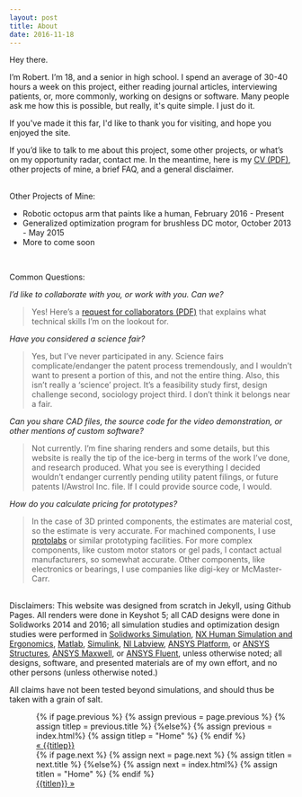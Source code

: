 ```yaml
---
layout: post
title: About
date: 2016-11-18
---
```

Hey there.

I’m Robert. I’m 18, and a senior in high school. I spend an average of 30-40 hours a week on this project, either reading journal articles, interviewing patients, or, more commonly, working on designs or software. Many people ask me how this is possible, but really, it's quite simple. I just do it. 

If you've made it this far, I'd like to thank you for visiting, and hope you enjoyed the site. 

If you’d like to talk to me about this project, some other projects, or what’s on my opportunity radar, contact me. In the meantime, here is my <a href="assets/rbmresume.pdf" target="_blank">CV (PDF)</a>, other projects of mine, a brief FAQ, and a general disclaimer.

<br>
Other Projects of Mine:

- Robotic octopus arm that paints like a human, February 2016 - Present
- Generalized optimization program for brushless DC motor, October 2013 - May 2015
- More to come soon

<br>

Common Questions:

<i>I’d like to collaborate with you, or work with you. Can we?</i>

> Yes! Here’s a <a href="/assets/RFCollab.pdf">request for collaborators (PDF)</a> that explains what technical skills I’m on the lookout for.

<i>Have you considered a science fair?</i>

> Yes, but I’ve never participated in any. Science fairs complicate/endanger the patent process tremendously, and I wouldn’t want to present a portion of this, and not the entire thing. Also, this isn’t really a ‘science’ project. It’s a feasibility study first, design challenge second, sociology project third. I don’t think it belongs near a fair. 

<i>Can you share CAD files, the source code for the video demonstration, or other mentions of custom software?</i>

> Not currently. I’m fine sharing renders and some details, but this website is really the tip of the ice-berg in terms of the work I’ve done, and research produced. What you see is everything I decided wouldn’t endanger currently pending utility patent filings, or future patents I/Awstrol Inc. file. If I could provide source code, I would. 

<i>How do you calculate pricing for prototypes?</i>

> In the case of 3D printed components, the estimates are material cost, so the estimate is very accurate. For machined components, I use <a href="https://www.protolabs.com/" target="_blank">protolabs</a> or similar prototyping facilities. For more complex components, like custom motor stators or gel pads, I contact actual manufacturers, so somewhat accurate. Other components, like electronics or bearings, I use companies like digi-key or McMaster-Carr. 

<br>
Disclaimers:
This website was designed from scratch in Jekyll, using Github Pages. All renders were done in Keyshot 5; all CAD designs were done in Solidworks 2014 and 2016; all simulation studies and optimization design studies were performed in <a href="https://www.solidworks.com/sw/products/simulation/finite-element-analysis.htm" target="_blank">Solidworks Simulation</a>, <a href="https://www.plm.automation.siemens.com/en_us/products/tecnomatix/manufacturing-simulation/human-ergonomics/index.shtml" target="_blank">NX Human Simulation and Ergonomics</a>, <a href="https://www.mathworks.com/products/matlab/" target="_blank">Matlab</a>, <a href="https://www.mathworks.com/products/simulink/" target="_blank">Simulink</a>, <a href="http://www.ni.com/labview/" target="_blank">NI Labview</a>, <a href="http://www.ansys.com/products/platform" target="_blank">ANSYS Platform</a>, or <a href="http://www.ansys.com/products/structures" target="_blank">ANSYS Structures</a>, <a href="http://www.ansys.com/products/electronics/ansys-maxwell" target="_blank">ANSYS Maxwell</a>, or <a href="http://www.ansys.com/Products/Fluids/ANSYS-Fluent" target="_blank">ANSYS Fluent</a>, unless otherwise noted; all designs, software, and presented materials are of my own effort, and no other persons (unless otherwise noted.)

All claims have not been tested beyond simulations, and should thus be taken with a grain of salt. 

<ul class="footer">
    <ul class="button">
        {% if page.previous %}
            {% assign previous = page.previous %}
            {% assign titlep = previous.title %}
        {%else%}
            {% assign previous = index.html%}
            {% assign titlep = "Home" %}
        {% endif %}
        <div class="button0"><a href="{{site.baseurl}}{{previous.url}}">&laquo; {{titlep}}</a></div>
        {% if page.next %}
            {% assign next = page.next %}
            {% assign titlen = next.title %}
        {%else%}
            {% assign next = index.html%}
            {% assign titlen = "Home" %}
        {% endif %}
        <div class="button0"><a href="{{site.baseurl}}{{next.url}}">{{titlen}} &raquo;</a></div>         
    </ul>
</ul>

